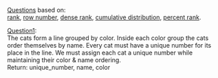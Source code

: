 [Questions](https://www.windowfunctions.com/questions/ranking/) based on: \
[rank](https://docs.microsoft.com/en-us/sql/t-sql/functions/rank-transact-sql?view=sql-server-ver15),
[row number](https://docs.microsoft.com/en-us/sql/t-sql/functions/rank-transact-sql?view=sql-server-ver15),
[dense rank](https://docs.microsoft.com/en-us/sql/t-sql/functions/dense-rank-transact-sql?view=sql-server-ver15),
[cumulative distribution](https://docs.microsoft.com/en-us/sql/t-sql/functions/cume-dist-transact-sql?view=sql-server-ver15),
[percent rank](https://docs.microsoft.com/en-us/sql/t-sql/functions/percent-rank-transact-sql?view=sql-server-ver15).

[Question1](https://www.windowfunctions.com/questions/ranking/0): \
The cats form a line grouped by color. Inside each color group the cats order themselves by name. Every cat must have a unique number for its place in the line.
We must assign each cat a unique number while maintaining their color & name ordering. \
Return: unique_number, name, color
